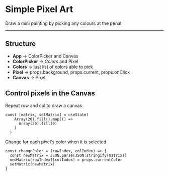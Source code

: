 # Simple Pixel Art
Draw a mini painting by picking any colours at the penal.

---

## Structure
- **App** -> ColorPicker and Canvas
- **ColorPicker** -> *Colors* and Pixel
- **Colors** -> just list of colors able to pick
- **Pixel** -> props.background, props.current, props.onClick
- **Canvas** -> Pixel

## Control pixels in the Canvas
Repeat row and col to draw a canvas
```
const [matrix, setMatrix] = useState(
    Array(20).fill().map(() => 
      Array(20).fill(0)
    )
  )
```

Change for each pixel's color when it is selected
```
const changeColor = (rowIndex, colIndex) => {
  const newMatrix = JSON.parse(JSON.stringify(matrix))
  newMatrix[rowIndex][colIndex] = props.currentColor
  setMatrix(newMatrix)
}
```

